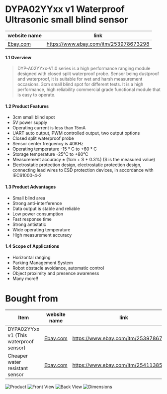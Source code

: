 # DYPA02YYxx v1 Waterproof Ultrasonic small blind sensor
| website name | link |
| ------ | ------ |
| [Ebay.com](https://www.ebay.com/itm/253978673298) | https://www.ebay.com/itm/253978673298|

#### 1.1 Overview

> DYP-A02YYxx-V1.0 series is a high performance ranging module designed with closed split waterproof  probe. Sensor being dustproof and waterproof, it is suitable for wet and harsh  measurement occasions. 3cm small blind spot for different tests. It is a high performance, high reliability commercial grade functional module that is easy to operate.

#### 1.2 Product Features

*  3cm small blind spot
*  5V power supply
*  Operating current is less than 15mA
*  UART auto output, PWM controlled output, two output options
*  Closed split waterproof probe
*  Sensor center frequency is 40KHz
*  Operating temperature -15 ° C to +60 ° C 
*  Storage temperature -25°C to +80°C
*  Measurement accuracy ± (1cm + S * 0.3%) (S is the measured value)
*  Electrostatic protection design, electrostatic protection design, connecting lead wires to ESD protection devices, in accordance with IEC61000-4-2

#### 1.3 Product Advantages

* Small blind area 
* Strong anti-interference 
* Data output is stable and reliable 
* Low power consumption 
* Fast response time 
* Strong antistatic 
* Wide operating temperature 
* High measurement accuracy
 
#### 1.4 Scope of Applications

* Horizontal ranging 
* Parking Management System 
* Robot obstacle avoidance, automatic control 
* Object proximity and presence awareness
* Many more!!


# Bought from

| Item | website name | link |
| ------ | ------ | ------ |
| DYPA02YYxx v1 (This waterproof sensor)| [Ebay.com](https://www.ebay.com/itm/253978673298) | https://www.ebay.com/itm/253978673298|
| Cheaper water resistant sensor| [Ebay.com](https://www.ebay.com/itm/254058015473) | https://www.ebay.com/itm/254113850508|


![Product](https://raw.githubusercontent.com/ritesht93/waterproof_small_blind_ultrasonic_sensor_DYP-A02YYxx_v1.0/master/photos/tilt_view.jpg)
![Front View](https://raw.githubusercontent.com/ritesht93/waterproof_small_blind_ultrasonic_sensor_DYP-A02YYxx_v1.0/master/photos/front.jpg)
![Back View](https://raw.githubusercontent.com/ritesht93/waterproof_small_blind_ultrasonic_sensor_DYP-A02YYxx_v1.0/master/photos/back.jpg)
![Dimensions](https://raw.githubusercontent.com/ritesht93/waterproof_small_blind_ultrasonic_sensor_DYP-A02YYxx_v1.0/master/photos/dimensions.jpg)
